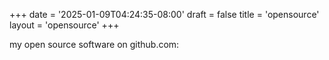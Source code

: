 +++
date = '2025-01-09T04:24:35-08:00'
draft = false
title = 'opensource'
layout = 'opensource'
+++

my open source software on github.com: